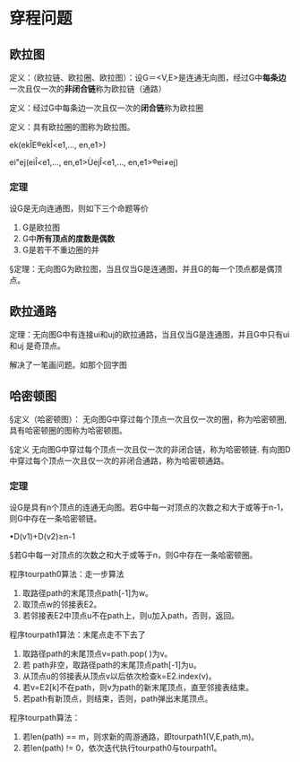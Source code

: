 # 穿程问题

## 欧拉图

定义：（欧拉链、欧拉圈、欧拉图）：设G＝<V,E>是连通无向图，经过G中**每条边**一次且仅一次的**非闭合链**称为欧拉链（通路）

定义：经过G中每条边一次且仅一次的**闭合链**称为欧拉圈

定义：具有欧拉圈的图称为欧拉图。

ek(ekÎE®ekÎ<e1,…, en,e1>)

ei"ej(eiÎ<e1,…, en,e1>ÙejÎ<e1,…, en,e1>®ei≠ej)

### 定理

设G是无向连通图，则如下三个命题等价

1. G是欧拉图
2. G中**所有顶点的度数是偶数**
3. G是若干不重边圈的并

§定理：无向图G为欧拉图，当且仅当G是连通图，并且G的每一个顶点都是偶顶点。

## 欧拉通路

定理：无向图G中有连接ui和uj的欧拉通路，当且仅当G是连通图，并且G中只有ui和uj
是奇顶点。

解决了一笔画问题。如那个回字图

## 哈密顿图

§定义（哈密顿图）：
无向图G中穿过每个顶点一次且仅一次的圈，称为哈密顿圈,具有哈密顿圈的图称为哈密顿图。

§定义
无向图G中穿过每个顶点一次且仅一次的非闭合链，称为哈密顿链.
有向图D中穿过每个顶点一次且仅一次的非闭合通路，称为哈密顿通路。

### 定理

设G是具有n个顶点的连通无向图。若G中每一对顶点的次数之和大于或等于n-1，则G中存在一条哈密顿链。

•D(v1)+D(v2)≥n-1

§若G中每一对顶点的次数之和大于或等于n，则G中存在一条哈密顿圈。

程序tourpath0算法：走一步算法

1. 取路径path的末尾顶点path[-1]为w。
2. 取顶点w的邻接表E2。
3. 若邻接表E2中顶点u不在path上，则u加入path，否则，返回。

程序tourpath1算法：末尾点走不下去了

1. 取路径path的末尾顶点v=path.pop( )为v。
2. 若 path非空，取路径path的末尾顶点path[-1]为u。
3. 从顶点u的邻接表从顶点v以后依次检查k=E2.index(v)。
4. 若v=E2[k]不在path，则v为path的新末尾顶点，直至邻接表结束。
5. 若path有新顶点，则结束，否则，path弹出末尾顶点。

程序tourpath算法：

1. 若len(path) == m，则求新的周游通路，即tourpath1(V,E,path,m)。
2. 若len(path) != 0，依次迭代执行tourpath0与tourpath1。
